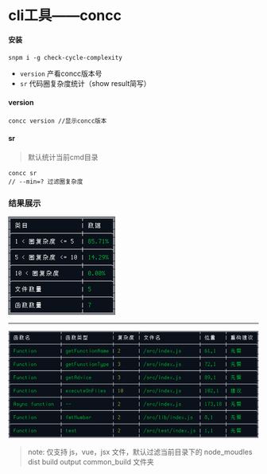 # cli工具——concc

#### 安装
```
snpm i -g check-cycle-complexity

```
+ `version` 产看concc版本号
+  `sr` 代码圈复杂度统计（show result简写）

#### version
```
concc version //显示concc版本
```

#### sr
> 默认统计当前cmd目录
```
concc sr
// --min=? 过滤圈复杂度
```
### 结果展示

![markdown](./static/imgs/Snipaste_2019-12-16_13-59-46.png)

------------

![avatar](./static/imgs/Snipaste_2019-12-16_14-00-01.png)




> note: 仅支持 js，vue，jsx 文件，默认过滤当前目录下的 node_moudles dist build output common_build 文件夹
